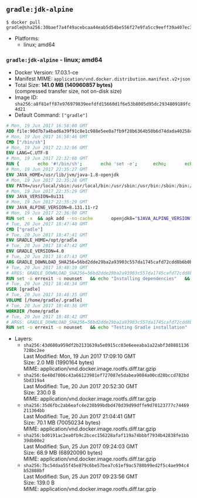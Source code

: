 ## `gradle:jdk-alpine`

```console
$ docker pull gradle@sha256:30baef7a4f49acebcaa44eab5d54be556f27e9fa5cc9eeff39a407ec3a6c1cf8
```

-	Platforms:
	-	linux; amd64

### `gradle:jdk-alpine` - linux; amd64

-	Docker Version: 17.03.1-ce
-	Manifest MIME: `application/vnd.docker.distribution.manifest.v2+json`
-	Total Size: **141.0 MB (140960857 bytes)**  
	(compressed transfer size, not on-disk size)
-	Image ID: `sha256:a8f81eff87e976979839eefdfd15660d1f6e53b8005d95dc2934809189fc4d21`
-	Default Command: `["gradle"]`

```dockerfile
# Mon, 19 Jun 2017 16:58:00 GMT
ADD file:90d7b7a4bad6a39f91c8e1c988e5ee0a7fb9f28b6364b50b6d74dada40258cca in / 
# Mon, 19 Jun 2017 16:58:46 GMT
CMD ["/bin/sh"]
# Mon, 19 Jun 2017 22:32:06 GMT
ENV LANG=C.UTF-8
# Mon, 19 Jun 2017 22:32:08 GMT
RUN { 		echo '#!/bin/sh'; 		echo 'set -e'; 		echo; 		echo 'dirname "$(dirname "$(readlink -f "$(which javac || which java)")")"'; 	} > /usr/local/bin/docker-java-home 	&& chmod +x /usr/local/bin/docker-java-home
# Mon, 19 Jun 2017 22:35:27 GMT
ENV JAVA_HOME=/usr/lib/jvm/java-1.8-openjdk
# Mon, 19 Jun 2017 22:35:28 GMT
ENV PATH=/usr/local/sbin:/usr/local/bin:/usr/sbin:/usr/bin:/sbin:/bin:/usr/lib/jvm/java-1.8-openjdk/jre/bin:/usr/lib/jvm/java-1.8-openjdk/bin
# Mon, 19 Jun 2017 22:35:29 GMT
ENV JAVA_VERSION=8u131
# Mon, 19 Jun 2017 22:35:29 GMT
ENV JAVA_ALPINE_VERSION=8.131.11-r2
# Mon, 19 Jun 2017 22:36:00 GMT
RUN set -x 	&& apk add --no-cache 		openjdk8="$JAVA_ALPINE_VERSION" 	&& [ "$JAVA_HOME" = "$(docker-java-home)" ]
# Tue, 20 Jun 2017 18:47:40 GMT
CMD ["gradle"]
# Tue, 20 Jun 2017 18:47:41 GMT
ENV GRADLE_HOME=/opt/gradle
# Tue, 20 Jun 2017 18:47:42 GMT
ENV GRADLE_VERSION=4.0
# Tue, 20 Jun 2017 18:47:43 GMT
ARG GRADLE_DOWNLOAD_SHA256=56bd2dde29ba2a93903c557da1745cafd72cdd8b6b0b83c05a40ed7896b79dfe
# Tue, 20 Jun 2017 18:48:19 GMT
# ARGS: GRADLE_DOWNLOAD_SHA256=56bd2dde29ba2a93903c557da1745cafd72cdd8b6b0b83c05a40ed7896b79dfe
RUN set -o errexit -o nounset 	&& echo "Installing dependencies" 	&& apk add --no-cache 		bash 		libstdc++ 		&& echo "Installing build dependencies" 	&& apk add --no-cache --virtual .build-deps 		ca-certificates 		openssl 		unzip 		&& echo "Downloading Gradle" 	&& wget -O gradle.zip "https://services.gradle.org/distributions/gradle-${GRADLE_VERSION}-bin.zip" 		&& echo "Checking download hash" 	&& echo "${GRADLE_DOWNLOAD_SHA256} *gradle.zip" | sha256sum -c - 		&& echo "Installing Gradle" 	&& unzip gradle.zip 	&& rm gradle.zip 	&& mkdir /opt 	&& mv "gradle-${GRADLE_VERSION}" "${GRADLE_HOME}/" 	&& ln -s "${GRADLE_HOME}/bin/gradle" /usr/bin/gradle 		&& apk del .build-deps 		&& echo "Adding gradle user and group" 	&& addgroup -S -g 1000 gradle 	&& adduser -D -S -G gradle -u 1000 -s /bin/ash gradle 	&& mkdir /home/gradle/.gradle 	&& chown -R gradle:gradle /home/gradle
# Tue, 20 Jun 2017 18:48:34 GMT
USER [gradle]
# Tue, 20 Jun 2017 18:48:35 GMT
VOLUME [/home/gradle/.gradle]
# Tue, 20 Jun 2017 18:48:36 GMT
WORKDIR /home/gradle
# Tue, 20 Jun 2017 18:48:42 GMT
# ARGS: GRADLE_DOWNLOAD_SHA256=56bd2dde29ba2a93903c557da1745cafd72cdd8b6b0b83c05a40ed7896b79dfe
RUN set -o errexit -o nounset 	&& echo "Testing Gradle installation" 	&& gradle --version
```

-	Layers:
	-	`sha256:43d680a959df2b2131639a5e0915cc03e6eeeaba1a22abf3d8881136728bc2ee`  
		Last Modified: Mon, 19 Jun 2017 17:09:10 GMT  
		Size: 2.0 MB (1990164 bytes)  
		MIME: application/vnd.docker.image.rootfs.diff.tar.gzip
	-	`sha256:6e40d7806c43a66123981ef727087e5dabea9084a00cd28bccd782bd5bd319a4`  
		Last Modified: Tue, 20 Jun 2017 20:52:30 GMT  
		Size: 230.0 B  
		MIME: application/vnd.docker.image.rootfs.diff.tar.gzip
	-	`sha256:35d6fbc2ab6eafc4e238b99bdbd470d39d99dffe9d70123777c74469211364bb`  
		Last Modified: Tue, 20 Jun 2017 21:04:41 GMT  
		Size: 70.1 MB (70050234 bytes)  
		MIME: application/vnd.docker.image.rootfs.diff.tar.gzip
	-	`sha256:bd0191ac2ea0fb9c2bcec156228afaf119a74bbbf7934b42838fe1bb39db00e2`  
		Last Modified: Sun, 25 Jun 2017 09:24:03 GMT  
		Size: 68.9 MB (68920090 bytes)  
		MIME: application/vnd.docker.image.rootfs.diff.tar.gzip
	-	`sha256:7bc54daa55f45e879c6be57bea7c61ef9ac5780b99ed2f5c4ae994c4b52808bf`  
		Last Modified: Sun, 25 Jun 2017 09:23:56 GMT  
		Size: 139.0 B  
		MIME: application/vnd.docker.image.rootfs.diff.tar.gzip
